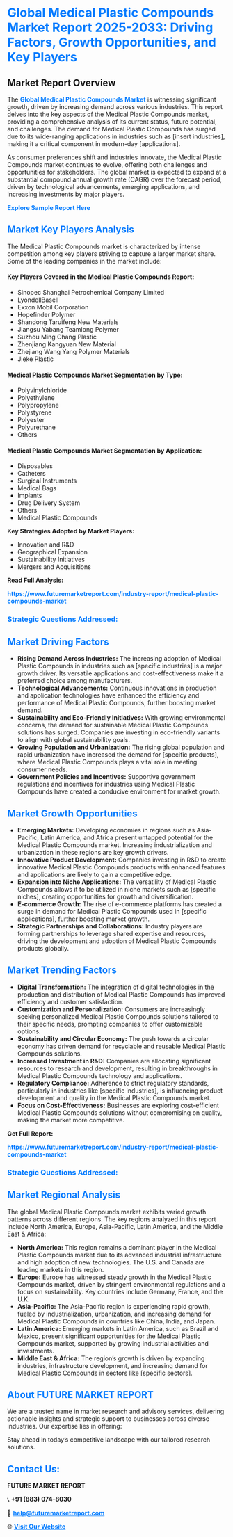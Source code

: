 <h1 style="color: #007BFF;">Global Medical Plastic Compounds Market Report 2025-2033: Driving Factors, Growth Opportunities, and Key Players</h1>

<section id="overview">
<h2>Market Report Overview</h2>
<p>The <a href="https://www.futuremarketreport.com/industry-report/medical-plastic-compounds-market" style="color: #007BFF; text-decoration: none;"><strong>Global Medical Plastic Compounds Market</strong></a> is witnessing significant growth, driven by increasing demand across various industries. This report delves into the key aspects of the Medical Plastic Compounds market, providing a comprehensive analysis of its current status, future potential, and challenges. The demand for Medical Plastic Compounds has surged due to its wide-ranging applications in industries such as [insert industries], making it a critical component in modern-day [applications].</p>
<p>As consumer preferences shift and industries innovate, the Medical Plastic Compounds market continues to evolve, offering both challenges and opportunities for stakeholders. The global market is expected to expand at a substantial compound annual growth rate (CAGR) over the forecast period, driven by technological advancements, emerging applications, and increasing investments by major players.</p>
</section>

<section id="overview">
<p><a href="https://www.futuremarketreport.com/request-sample/reportId=122204" style="color: #007BFF; text-decoration: none;"><strong>Explore Sample Report Here</strong></a></p>
</section>

<section id="key-players">
<h2 style="color: #007BFF;">Market Key Players Analysis</h2>
<p>The Medical Plastic Compounds market is characterized by intense competition among key players striving to capture a larger market share. Some of the leading companies in the market include:</p>
<h4>Key Players Covered in the Medical Plastic Compounds Report:</h4>
<ul><li>Sinopec Shanghai Petrochemical Company Limited</li><li>LyondellBasell</li><li>Exxon Mobil Corporation</li><li>Hopefinder Polymer</li><li>Shandong Taruifeng New Materials</li><li>Jiangsu Yabang Teamlong Polymer</li><li>Suzhou Ming Chang Plastic</li><li>Zhenjiang Kangyuan New Material</li><li>Zhejiang Wang Yang Polymer Materials</li><li>Jieke Plastic</li></ul>
<h4>Medical Plastic Compounds Market Segmentation by Type:</h4>
<ul><li>Polyvinylchloride</li><li>Polyethylene</li><li>Polypropylene</li><li>Polystyrene</li><li>Polyester</li><li>Polyurethane</li><li>Others</li></ul>

<h4>Medical Plastic Compounds Market Segmentation by Application:</h4>
<ul><li>Disposables</li><li>Catheters</li><li>Surgical Instruments</li><li>Medical Bags</li><li>Implants</li><li>Drug Delivery System</li><li>Others</li><li>Medical Plastic Compounds</li></ul>
<p><strong>Key Strategies Adopted by Market Players:</strong></p>
<ul>
<li>Innovation and R&D</li>
<li>Geographical Expansion</li>
<li>Sustainability Initiatives</li>
<li>Mergers and Acquisitions</li>
</ul>
</section>

<section>
<p><strong>Read Full Analysis: </strong></p><a href="https://www.futuremarketreport.com/industry-report/medical-plastic-compounds-market" style="color: #007BFF; text-decoration: none;"><strong>https://www.futuremarketreport.com/industry-report/medical-plastic-compounds-market</strong></a>
<h3 style="color: #007BFF;">Strategic Questions Addressed:</h3>
</section>

<section id="driving-factors">
<h2 style="color: #007BFF;">Market Driving Factors</h2>
<ul>
<li><strong>Rising Demand Across Industries:</strong> The increasing adoption of Medical Plastic Compounds in industries such as [specific industries] is a major growth driver. Its versatile applications and cost-effectiveness make it a preferred choice among manufacturers.</li>
<li><strong>Technological Advancements:</strong> Continuous innovations in production and application technologies have enhanced the efficiency and performance of Medical Plastic Compounds, further boosting market demand.</li>
<li><strong>Sustainability and Eco-Friendly Initiatives:</strong> With growing environmental concerns, the demand for sustainable Medical Plastic Compounds solutions has surged. Companies are investing in eco-friendly variants to align with global sustainability goals.</li>
<li><strong>Growing Population and Urbanization:</strong> The rising global population and rapid urbanization have increased the demand for [specific products], where Medical Plastic Compounds plays a vital role in meeting consumer needs.</li>
<li><strong>Government Policies and Incentives:</strong> Supportive government regulations and incentives for industries using Medical Plastic Compounds have created a conducive environment for market growth.</li>
</ul>
</section>

<section id="growth-opportunities">
<h2 style="color: #007BFF;">Market Growth Opportunities</h2>
<ul>
<li><strong>Emerging Markets:</strong> Developing economies in regions such as Asia-Pacific, Latin America, and Africa present untapped potential for the Medical Plastic Compounds market. Increasing industrialization and urbanization in these regions are key growth drivers.</li>
<li><strong>Innovative Product Development:</strong> Companies investing in R&D to create innovative Medical Plastic Compounds products with enhanced features and applications are likely to gain a competitive edge.</li>
<li><strong>Expansion into Niche Applications:</strong> The versatility of Medical Plastic Compounds allows it to be utilized in niche markets such as [specific niches], creating opportunities for growth and diversification.</li>
<li><strong>E-commerce Growth:</strong> The rise of e-commerce platforms has created a surge in demand for Medical Plastic Compounds used in [specific applications], further boosting market growth.</li>
<li><strong>Strategic Partnerships and Collaborations:</strong> Industry players are forming partnerships to leverage shared expertise and resources, driving the development and adoption of Medical Plastic Compounds products globally.</li>
</ul>
</section>

<section id="trending-factors">
<h2 style="color: #007BFF;">Market Trending Factors</h2>
<ul>
<li><strong>Digital Transformation:</strong> The integration of digital technologies in the production and distribution of Medical Plastic Compounds has improved efficiency and customer satisfaction.</li>
<li><strong>Customization and Personalization:</strong> Consumers are increasingly seeking personalized Medical Plastic Compounds solutions tailored to their specific needs, prompting companies to offer customizable options.</li>
<li><strong>Sustainability and Circular Economy:</strong> The push towards a circular economy has driven demand for recyclable and reusable Medical Plastic Compounds solutions.</li>
<li><strong>Increased Investment in R&D:</strong> Companies are allocating significant resources to research and development, resulting in breakthroughs in Medical Plastic Compounds technology and applications.</li>
<li><strong>Regulatory Compliance:</strong> Adherence to strict regulatory standards, particularly in industries like [specific industries], is influencing product development and quality in the Medical Plastic Compounds market.</li>
<li><strong>Focus on Cost-Effectiveness:</strong> Businesses are exploring cost-efficient Medical Plastic Compounds solutions without compromising on quality, making the market more competitive.</li>
</ul>
</section>

<section>
<p><strong>Get Full Report: </strong></p><a href="https://www.futuremarketreport.com/industry-report/medical-plastic-compounds-market" style="color: #007BFF; text-decoration: none;"><strong>https://www.futuremarketreport.com/industry-report/medical-plastic-compounds-market</strong></a>
<h3 style="color: #007BFF;">Strategic Questions Addressed:</h3>
</section>


<section id="regional-analysis">
<h2 style="color: #007BFF;">Market Regional Analysis</h2>
<p>The global Medical Plastic Compounds market exhibits varied growth patterns across different regions. The key regions analyzed in this report include North America, Europe, Asia-Pacific, Latin America, and the Middle East & Africa:</p>
<ul>
<li><strong>North America:</strong> This region remains a dominant player in the Medical Plastic Compounds market due to its advanced industrial infrastructure and high adoption of new technologies. The U.S. and Canada are leading markets in this region.</li>
<li><strong>Europe:</strong> Europe has witnessed steady growth in the Medical Plastic Compounds market, driven by stringent environmental regulations and a focus on sustainability. Key countries include Germany, France, and the U.K.</li>
<li><strong>Asia-Pacific:</strong> The Asia-Pacific region is experiencing rapid growth, fueled by industrialization, urbanization, and increasing demand for Medical Plastic Compounds in countries like China, India, and Japan.</li>
<li><strong>Latin America:</strong> Emerging markets in Latin America, such as Brazil and Mexico, present significant opportunities for the Medical Plastic Compounds market, supported by growing industrial activities and investments.</li>
<li><strong>Middle East & Africa:</strong> The region’s growth is driven by expanding industries, infrastructure development, and increasing demand for Medical Plastic Compounds in sectors like [specific sectors].</li>
</ul>
</section>

<footer>
<h2 style="color: #007BFF;">About FUTURE MARKET REPORT</h2>
<p>We are a trusted name in market research and advisory services, delivering actionable insights and strategic support to businesses across diverse industries. Our expertise lies in offering:</p>

<p>Stay ahead in today’s competitive landscape with our tailored research solutions.</p>

<h2 style="color: #007BFF;">Contact Us:</h2>
<p><strong>FUTURE MARKET REPORT</strong></p>
<p>📞 <strong>+91 (883) 074-8030</strong></p>
<p>📧 <strong><a href="mailto:help@futuremarketreport.com" style="color: #007BFF;">help@futuremarketreport.com</a></strong></p>
<p>🌐 <strong><a href="https://www.futuremarketreport.com/" style="color: #007BFF;">Visit Our Website</a></strong></p>
</footer>